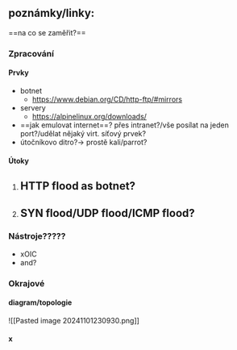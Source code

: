 ## poznámky/linky:

==na co se zaměřit?==
### Zpracování
#### Prvky
- botnet
	- https://www.debian.org/CD/http-ftp/#mirrors
- servery
	- https://alpinelinux.org/downloads/
- ==jak emulovat internet==? přes intranet?/vše posílat na jeden port?/udělat nějaký virt. síťový prvek?
- útočníkovo ditro?-> prostě kali/parrot?
#### Útoky
1. HTTP flood as botnet?
	-  
2. SYN flood/UDP flood/ICMP flood?
	-  
### Nástroje?????
- xOIC
- and?
### Okrajové
#### diagram/topologie

![[Pasted image 20241101230930.png]]

#### x